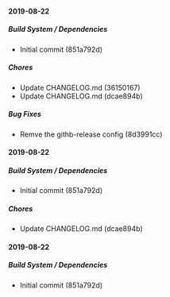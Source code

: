 #### 2019-08-22

##### Build System / Dependencies

* Initial commit (851a792d)

##### Chores

* Update CHANGELOG.md (36150167)
* Update CHANGELOG.md (dcae894b)

##### Bug Fixes

*  Remve the githb-release config (8d3991cc)

#### 2019-08-22

##### Build System / Dependencies

* Initial commit (851a792d)

##### Chores

* Update CHANGELOG.md (dcae894b)

#### 2019-08-22

##### Build System / Dependencies

* Initial commit (851a792d)

